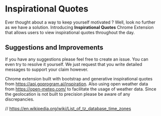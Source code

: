 # Inspirational Quotes

Ever thought about a way to keep yourself motivated ? Well, look no further as we have a solution. Introducing **Inspirational Quotes** Chrome Extension that allows users to view inspirational quotes throughout the day.

## Suggestions and Improvements

If you have any suggestions please feel free to create an issue. You can even try to resolve it yourself. We just request that you write detailed messages to support your claim however.

Chrome extension built with bootstrap and generative inspirational quotes from https://api.goprogram.ai/inspiration. Also using open weather data from https://open-meteo.com/ to facilitate the usage of weather data. Since the geolocation is not built to precision please be aware of any discrepancies.

// https://en.wikipedia.org/wiki/List_of_tz_database_time_zones
